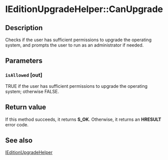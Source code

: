 # IEditionUpgradeHelper::CanUpgrade

## Description

Checks if the user has sufficient permissions to upgrade the operating system, and prompts the user to run as an administrator if needed.

## Parameters

### `isAllowed` [out]

TRUE if the user has sufficient permissions to upgrade the operating system; otherwise FALSE.

## Return value

If this method succeeds, it returns **S_OK**. Otherwise, it returns an **HRESULT** error code.

## See also

[IEditionUpgradeHelper](https://learn.microsoft.com/windows/desktop/api/editionupgradehelper/nn-editionupgradehelper-ieditionupgradehelper)